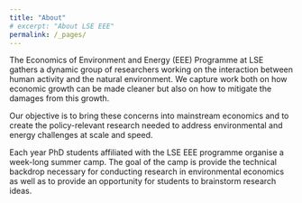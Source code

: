 ```yaml
---
title: "About"
# excerpt: "About LSE EEE"
permalink: /_pages/
---
```


The Economics of Environment and Energy (EEE) Programme at LSE gathers a dynamic group of researchers working on the interaction between human activity and the natural environment. We capture work both on how economic growth can be made cleaner but also on how to mitigate the damages from this growth.

Our objective is to bring these concerns into mainstream economics and to create the policy-relevant research needed to address environmental and energy challenges at scale and speed. 

Each year PhD students affiliated with the LSE EEE programme organise a week-long summer camp. The goal of the camp is provide the technical backdrop necessary for conducting research in environmental economics as well as to provide an opportunity for students to brainstorm research ideas.  